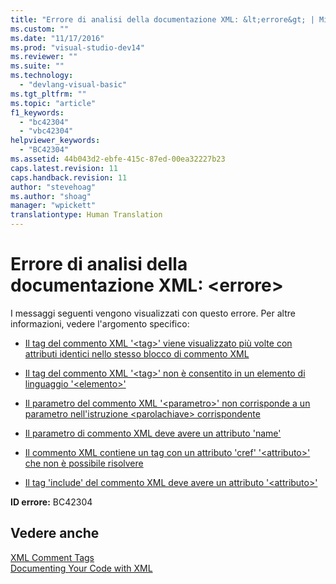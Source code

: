 ```yaml
---
title: "Errore di analisi della documentazione XML: &lt;errore&gt; | Microsoft Docs"
ms.custom: ""
ms.date: "11/17/2016"
ms.prod: "visual-studio-dev14"
ms.reviewer: ""
ms.suite: ""
ms.technology: 
  - "devlang-visual-basic"
ms.tgt_pltfrm: ""
ms.topic: "article"
f1_keywords: 
  - "bc42304"
  - "vbc42304"
helpviewer_keywords: 
  - "BC42304"
ms.assetid: 44b043d2-ebfe-415c-87ed-00ea32227b23
caps.latest.revision: 11
caps.handback.revision: 11
author: "stevehoag"
ms.author: "shoag"
manager: "wpickett"
translationtype: Human Translation
---
```

# Errore di analisi della documentazione XML: &lt;errore&gt;
I messaggi seguenti vengono visualizzati con questo errore. Per altre informazioni, vedere l'argomento specifico:  
  
-   [Il tag del commento XML '\<tag\>' viene visualizzato più volte con attributi identici nello stesso blocco di commento XML](../../visual-basic/misc/bc42305.md)  
  
-   [Il tag del commento XML '\<tag\>' non è consentito in un elemento di linguaggio '\<elemento\>'](../../visual-basic/misc/bc42306.md)  
  
-   [Il parametro del commento XML '\<parametro\>' non corrisponde a un parametro nell'istruzione \<parolachiave\> corrispondente](../../visual-basic/misc/bc42307.md)  
  
-   [Il parametro di commento XML deve avere un attributo 'name'](../../visual-basic/misc/bc42308.md)  
  
-   [Il commento XML contiene un tag con un attributo 'cref' '\<attributo\>' che non è possibile risolvere ](../../visual-basic/misc/bc42309.md)  
  
-   [Il tag 'include' del commento XML deve avere un attributo '\<attributo\>'](../../visual-basic/misc/bc42310.md)  
  
 **ID errore:** BC42304  
  
## Vedere anche  
 [XML Comment Tags](../../visual-basic/language-reference/xmldoc/recommended-xml-tags-for-documentation-comments.md)   
 [Documenting Your Code with XML](../../visual-basic/programming-guide/program-structure/documenting-your-code-with-xml.md)